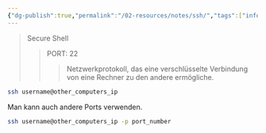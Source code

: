 ```yaml
---
{"dg-publish":true,"permalink":"/02-resources/notes/ssh/","tags":["informatik/betriebssystem/linux/command","informatik/betriebssystem/windows/command","informatik/netzwerk/protokoll"],"noteIcon":"","updated":"2025-09-10T16:55:35.000+02:00"}
---
```


>Secure Shell
>>PORT: 22
>>> Netzwerkprotokoll, das eine verschlüsselte Verbindung von eine Rechner zu den andere ermögliche.

```bash
ssh username@other_computers_ip
```

Man kann auch andere Ports verwenden.
```bash
ssh username@other_computers_ip -p port_number
```

